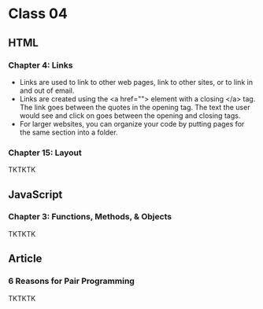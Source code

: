 # Class 04
## HTML
### Chapter 4: Links
- Links are used to link to other web pages, link to other sites, or to link in and out of email. 
- Links are created using the \<a href=""> element with a closing \</a> tag. The link goes between the quotes in the opening tag. The text the user would see and click on goes between the opening and closing tags. 
- For larger websites, you can organize your code by putting pages for the same section into a folder.  

### Chapter 15: Layout
TKTKTK

## JavaScript
### Chapter 3: Functions, Methods, & Objects
TKTKTK

## Article
### 6 Reasons for Pair Programming
TKTKTK